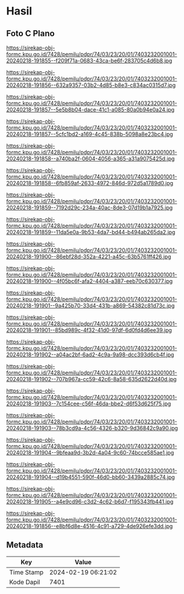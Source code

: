 # Hasil

## Foto C Plano

https://sirekap-obj-formc.kpu.go.id/7428/pemilu/pdpr/74/03/23/20/01/7403232001001-20240218-191855--f209f71a-0683-43ca-be6f-283705c4d6b8.jpg

https://sirekap-obj-formc.kpu.go.id/7428/pemilu/pdpr/74/03/23/20/01/7403232001001-20240218-191856--632a9357-03b2-4d85-b8e3-c834ac0315d7.jpg

https://sirekap-obj-formc.kpu.go.id/7428/pemilu/pdpr/74/03/23/20/01/7403232001001-20240218-191857--5e5b8b04-dace-41c1-a085-80a0b94e0a24.jpg

https://sirekap-obj-formc.kpu.go.id/7428/pemilu/pdpr/74/03/23/20/01/7403232001001-20240218-191857--5cfc1bd2-a169-4c45-838b-5098a8e23bc4.jpg

https://sirekap-obj-formc.kpu.go.id/7428/pemilu/pdpr/74/03/23/20/01/7403232001001-20240218-191858--a740ba2f-0604-4056-a365-a31a9075425d.jpg

https://sirekap-obj-formc.kpu.go.id/7428/pemilu/pdpr/74/03/23/20/01/7403232001001-20240218-191858--6fb859af-2633-4972-846d-972d5a1789d0.jpg

https://sirekap-obj-formc.kpu.go.id/7428/pemilu/pdpr/74/03/23/20/01/7403232001001-20240218-191859--7192d29c-234a-40ac-8de3-07d19b1a7925.jpg

https://sirekap-obj-formc.kpu.go.id/7428/pemilu/pdpr/74/03/23/20/01/7403232001001-20240218-191859--11da5e0a-9b53-4da7-bd44-b494ab265da2.jpg

https://sirekap-obj-formc.kpu.go.id/7428/pemilu/pdpr/74/03/23/20/01/7403232001001-20240218-191900--86ebf28d-352a-4221-a45c-63b5761ff426.jpg

https://sirekap-obj-formc.kpu.go.id/7428/pemilu/pdpr/74/03/23/20/01/7403232001001-20240218-191900--4f05bc6f-afa2-4404-a387-eeb70c630377.jpg

https://sirekap-obj-formc.kpu.go.id/7428/pemilu/pdpr/74/03/23/20/01/7403232001001-20240218-191901--9a425b70-33d4-431b-a869-54382c81d73c.jpg

https://sirekap-obj-formc.kpu.go.id/7428/pemilu/pdpr/74/03/23/20/01/7403232001001-20240218-191901--85bd989c-4f32-41d0-97df-6d0fd4d6ee39.jpg

https://sirekap-obj-formc.kpu.go.id/7428/pemilu/pdpr/74/03/23/20/01/7403232001001-20240218-191902--a04ac2bf-6ad2-4c9a-9a98-dcc393d6cb4f.jpg

https://sirekap-obj-formc.kpu.go.id/7428/pemilu/pdpr/74/03/23/20/01/7403232001001-20240218-191902--707b967a-cc59-42c6-8a58-635d2622d40d.jpg

https://sirekap-obj-formc.kpu.go.id/7428/pemilu/pdpr/74/03/23/20/01/7403232001001-20240218-191903--7c154cee-c56f-46da-bbe2-d6f53d625f75.jpg

https://sirekap-obj-formc.kpu.go.id/7428/pemilu/pdpr/74/03/23/20/01/7403232001001-20240218-191903--78b3cd9a-4c56-4326-b320-9d36842c9a90.jpg

https://sirekap-obj-formc.kpu.go.id/7428/pemilu/pdpr/74/03/23/20/01/7403232001001-20240218-191904--9bfeaa9d-3b2d-4a04-9c60-74bcce585ae1.jpg

https://sirekap-obj-formc.kpu.go.id/7428/pemilu/pdpr/74/03/23/20/01/7403232001001-20240218-191904--d19b4551-590f-46d0-bb60-3439a2885c74.jpg

https://sirekap-obj-formc.kpu.go.id/7428/pemilu/pdpr/74/03/23/20/01/7403232001001-20240218-191905--a4e9cd96-c3d2-4c62-b6d7-f195343fb441.jpg

https://sirekap-obj-formc.kpu.go.id/7428/pemilu/pdpr/74/03/23/20/01/7403232001001-20240218-191856--e8bf6d8e-4516-4c91-a729-4de926efe3dd.jpg


## Metadata

| Key        | Value               |
| ---------- | ------------------- |
| Time Stamp | 2024-02-19 06:21:02 |
| Kode Dapil | 7401                |



